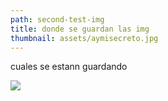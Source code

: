 ```yaml
---
path: second-test-img
title: donde se guardan las img
thumbnail: assets/aymisecreto.jpg
---
```

cuales se estann guardando



![](assets/19642189.jpg)